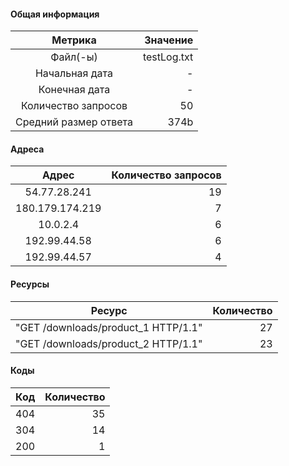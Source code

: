 #### Общая информация
|        Метрика        |     Значение |
|:---------------------:|-------------:|
|       Файл(-ы)        |testLog.txt |
|    Начальная дата     |-|
|     Конечная дата     |-|
|  Количество запросов  |50|
| Средний размер ответа |374b|
#### Адреса
|        Адрес        |     Количество запросов |
|:---------------------:|-------------:|
|	54.77.28.241	|19|
|	180.179.174.219	|7|
|	10.0.2.4	|6|
|	192.99.44.58	|6|
|	192.99.44.57	|4|
#### Ресурсы
|        Ресурс        |     Количество |
|:---------------------:|-------------:|
|	"GET /downloads/product_1 HTTP/1.1"	|27|
|	"GET /downloads/product_2 HTTP/1.1"	|23|
#### Коды
|        Код        |     Количество |
|:---------------------:|-------------:|
|	404	|35|
|	304	|14|
|	200	|1|
